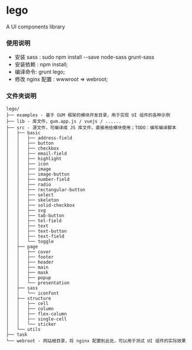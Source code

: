 # lego
A UI components library

### 使用说明
  - 安装 sass : sudo npm install --save node-sass grunt-sass
  - 安装依赖 : npm install;
  - 编译命令: grunt lego;
  - 修改 nginx 配置 : wwwroot => webroot;

### 文件夹说明

    lego/
    ├── examples - 基于 GUM 框架的模块开发目录，用于实现 UI 组件的各种示例
    ├── lib - 库文件，gum.app.js / vuejs / ......
    ├── src - 源文件，可编译成 JS 库文件，直接用给模块使用；TODO：编写编译脚本
    │   ├── basic
    │   │   ├── address-field
    │   │   ├── button
    │   │   ├── checkbox
    │   │   ├── email-field
    │   │   ├── highlight
    │   │   ├── icon
    │   │   ├── image
    │   │   ├── image-button
    │   │   ├── number-field
    │   │   ├── radio
    │   │   ├── rectangular-button
    │   │   ├── select
    │   │   ├── skeleton
    │   │   ├── solid-checkbox
    │   │   ├── svg
    │   │   ├── tab-button
    │   │   ├── tel-field
    │   │   ├── text
    │   │   ├── text-button
    │   │   ├── text-field
    │   │   └── toggle
    │   ├── page
    │   │   ├── cover
    │   │   ├── footer
    │   │   ├── header
    │   │   ├── main
    │   │   ├── mask
    │   │   ├── popup
    │   │   └── presentation
    │   ├── sass
    │   │   └── iconfont
    │   ├── structure
    │   │   ├── cell
    │   │   ├── column
    │   │   ├── flex-column
    │   │   ├── single-cell
    │   │   └── sticker
    │   └── utils
    ├── task
    └── webroot - 网站根目录，将 nginx 配置到此处，可以用于测试 UI 组件的实际效果


  